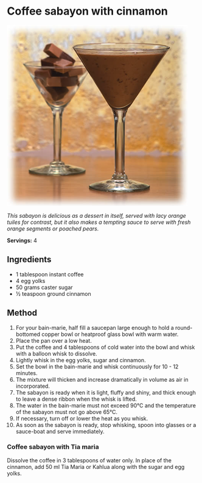 # Coffee sabayon with cinnamon

![Coffee sabayon with cinnamon](resources/coffee-sabayon.png)

*This sabayon is delicious as a dessert in itself, served with lacy orange tuiles for contrast, but it also makes a tempting sauce to serve with fresh orange segments or poached pears.*

**Servings:** 4

## Ingredients
- 1 tablespoon instant coffee
- 4 egg yolks
- 50 grams caster sugar
- ½ teaspoon ground cinnamon

## Method
1. For your bain-marie, half fill a saucepan large enough to hold a round-bottomed copper bowl or heatproof glass bowl with warm water. 
1. Place the pan over a low heat.
1. Put the coffee and 4 tablespoons of cold water into the bowl and whisk with a balloon whisk to dissolve. 
1. Lightly whisk in the egg yolks, sugar and cinnamon.
1. Set the bowl in the bain-marie and whisk continuously for 10 - 12 minutes. 
1. The mixture will thicken and increase dramatically in volume as air in incorporated.
1. The sabayon is ready when it is light, fluffy and shiny, and thick enough to leave a dense ribbon when the whisk is lifted. 
1. The water in the bain-marie must not exceed 90°C and the temperature of the sabayon must not go above 65°C.
1. If necessary, turn off or lower the heat as you whisk.
1. As soon as the sabayon is ready, stop whisking, spoon into glasses or a sauce-boat and serve immediately.

### Coffee sabayon with Tia maria
Dissolve the coffee in 3 tablespoons of water only. In place of the cinnamon, add 50 ml Tia Maria or Kahlua along with the sugar and egg yolks.